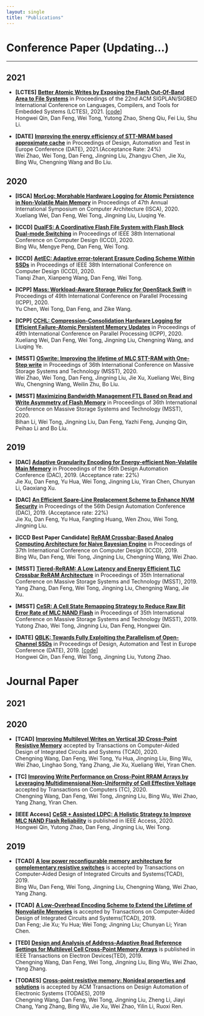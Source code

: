 ```yaml
---
layout: single
title: "Publications"
---
```


# Conference Paper (Updating...)

---
## **2021**
- **[LCTES]** **[Better Atomic Writes by Exposing the Flash Out-Of-Band Area to File Systems](https://dl.acm.org/doi/abs/10.1145/3461648.3463843)** in Proceedings of the 22nd ACM SIGPLAN/SIGBED International Conference on Languages, Compilers, and Tools for Embedded Systems (LCTES), 2021. [[code](https://github.com/WNLO-DSAL/NBStack)]
  <br/>Hongwei Qin, Dan Feng, Wei Tong, Yutong Zhao, Sheng Qiu, Fei Liu, Shu Li.

- **[DATE]** **[Improving the energy efficiency of STT-MRAM based approximate cache](http://thiszw.top/paper/appcache.pdf)** in Proceedings of Design, Automation and Test in Europe Conference (DATE), 2021.(Acceptance Rate: 24%)
  <br/>Wei Zhao, Wei Tong, Dan Feng, Jingning Liu, Zhangyu Chen, Jie Xu, Bing Wu, Chengning Wang and Bo Liu.

## **2020**
- **[ISCA]** **[MorLog: Morphable Hardware Logging for Atomic Persistence in Non-Volatile Main Memory](https://conferences.computer.org/isca/pdfs/ISCA2020-4QlDegUf3fKiwUXfV0KdCm/466100a610/466100a610.pdf)** in Proceedings of 47th Annual International Symposium on Computer Architecture (ISCA), 2020.
  <br/>Xueliang Wei, Dan Feng, Wei Tong, Jingning Liu, Liuqing Ye.

- **[ICCD]** **[DualFS: A Coordinative Flash File System with Flash Block Dual-mode Switching](https://ieeexplore.ieee.org/abstract/document/9283510/)** in Proceedings of IEEE 38th International Conference on Computer Design (ICCD), 2020.
<br/>Bing Wu, Mengye Peng, Dan Feng, Wei Tong.

- **[ICCD]** **[AetEC: Adaptive error-tolerant Erasure Coding Scheme Within SSDs](https://ieeexplore.ieee.org/abstract/document/9283577/)** in Proceedings of IEEE 38th International Conference on Computer Design (ICCD), 2020.
<br/>Tianqi Zhan, Xianpeng Wang, Dan Feng, Wei Tong.

- **[ICPP]** **[Mass: Workload-Aware Storage Policy for OpenStack Swift](https://dl.acm.org/doi/abs/10.1145/3404397.3404427)** in Proceedings of 49th International Conference on Parallel Processing (ICPP), 2020.
<br/>Yu Chen, Wei Tong, Dan Feng, and Zike Wang.

- **[ICPP]** **[CCHL: Compression-Consolidation Hardware Logging for Efficient Failure-Atomic Persistent Memory Updates](https://dl.acm.org/doi/abs/10.1145/3404397.3404461)** in Proceedings of 49th International Conference on Parallel Processing (ICPP), 2020.
<br/>Xueliang Wei, Dan Feng, Wei Tong, Jingning Liu, Chengning Wang, and Liuqing Ye.

- **[MSST]** **[OSwrite: Improving the lifetime of MLC STT-RAM with One-Step write](https://storageconference.us/2020/Papers/17.OSWrite.pdf)** in Proceedings of 36th International Conference on Massive Storage Systems and Technology (MSST), 2020.
<br/>Wei Zhao, Wei Tong, Dan Feng, Jingning Liu, Jie Xu, Xueliang Wei, Bing Wu, Chengning Wang, Weilin Zhu, Bo Liu.

- **[MSST]** **[Maximizing Bandwidth Management FTL Based on Read and Write Asymmetry of Flash Memory](https://storageconference.us/2020/Papers/13.MaximizingBandwidth.pdf)** in Proceedings of 36th International Conference on Massive Storage Systems and Technology (MSST), 2020.
<br/>Bihan Li, Wei Tong, Jingning Liu, Dan Feng, Yazhi Feng, Junqing Qin, Peihao Li and Bo Liu.

## **2019**
- **[DAC]** **[Adaptive Granularity Encoding for Energy-efficient Non-Volatile Main Memory](https://csyhua.github.io/csyhua/hua-dac2019-coding.pdf)** in Proceedings of the 56th Design Automation Conference (DAC), 2019. (Acceptance rate: 22%)
<br/>Jie Xu, Dan Feng, Yu Hua, Wei Tong, Jingning Liu, Yiran Chen, Chunyan Li, Gaoxiang Xu.

- **[DAC]** **[An Efficient Spare-Line Replacement Scheme to Enhance NVM Security](https://csyhua.github.io/csyhua/hua-dac2019-security.pdf)** in Proceedings of the 56th Design Automation Conference (DAC), 2019. (Acceptance rate: 22%)
<br/>Jie Xu, Dan Feng, Yu Hua, Fangting Huang, Wen Zhou, Wei Tong, Jingning Liu.

- **[ICCD Best Paper Candidate]** **[ReRAM Crossbar-Based Analog Computing Architecture for Naive Bayesian Engine](https://ieeexplore.ieee.org/abstract/document/8988629/)** in Proceedings of 37th International Conference on Computer Design (ICCD), 2019.
<br/>Bing Wu, Dan Feng, Wei Tong, Jingning Liu, Chengning Wang, Wei Zhao.

- **[MSST]** **[Tiered-ReRAM: A Low Latency and Energy Efficient TLC Crossbar ReRAM Architecture](https://storageconference.us/2019/Research/Tiered-ReRAM.pdf)** in Proceedings of 35th International Conference on Massive Storage Systems and Technology (MSST), 2019.
<br/>Yang Zhang, Dan Feng, Wei Tong, Jingning Liu, Chengning Wang, Jie Xu.

- **[MSST]** **[CeSR: A Cell State Remapping Strategy to Reduce Raw Bit Error Rate of MLC NAND Flash](https://storageconference.us/2019/Research/CeSR.pdf)** in Proceedings of 35th International Conference on Massive Storage Systems and Technology (MSST), 2019.
<br/>Yutong Zhao, Wei Tong, Jingning Liu, Dan Feng, Hongwei Qin.

- **[DATE]** **[QBLK: Towards Fully Exploiting the Parallelism of Open-Channel SSDs](https://ieeexplore.ieee.org/stamp/stamp.jsp?tp=&arnumber=8715049)** in Proceedings of Design, Automation and Test in Europe Conference (DATE), 2019. [[code](https://github.com/WNLO-DSAL/QBLK)]
  <br/>Hongwei Qin, Dan Feng, Wei Tong, Jingning Liu, Yutong Zhao.

# Journal Paper

## **2021**

## **2020**
- **[TCAD]** **[Improving Multilevel Writes on Vertical 3D Cross-Point Resistive Memory](https://dl.acm.org/doi/abs/10.1145/3404397.3404461)** accepted by Transactions on Computer-Aided Design of Integrated Circuits and Systems (TCAD), 2020.
<br/>Chengning Wang, Dan Feng, Wei Tong, Yu Hua, Jingning Liu, Bing Wu, Wei Zhao, Linghao Song, Yang Zhang, Jie Xu, Xueliang Wei, Yiran Chen.

- **[TC]** **[Improving Write Performance on Cross-Point RRAM Arrays by Leveraging Multidimensional Non-Uniformity of Cell Effective Voltage](https://dl.acm.org/doi/abs/10.1145/3404397.3404461)** accepted by Transactions on Computers (TC), 2020.
<br/>Chengning Wang, Dan Feng, Wei Tong, Jingning Liu, Bing Wu, Wei Zhao, Yang Zhang, Yiran Chen.


- **[IEEE Access]** **[CeSR + Assisted LDPC: A Holistic Strategy to Improve MLC NAND Flash Reliability](https://ieeexplore.ieee.org/abstract/document/9055021)** is published in IEEE Access, 2020.
<br/>Hongwei Qin, Yutong Zhao, Dan Feng, Jingning Liu, Wei Tong.


## **2019**


- **[TCAD]** **[A low power reconfigurable memory architecture for complementary resistive switches]()** is accepted by Transactions on Computer-Aided Design of Integrated Circuits and Systems(TCAD), 2019.
<br/>Bing Wu, Dan Feng, Wei Tong, Jingning Liu, Chengning Wang, Wei Zhao, Yang Zhang.

- **[TCAD]** **[A Low-Overhead Encoding Scheme to Extend the Lifetime of Nonvolatile Memories](https://ieeexplore.ieee.org/stamp/stamp.jsp?tp=&arnumber=8941096)** is accepted by Transactions on Computer-Aided Design of Integrated Circuits and Systems(TCAD), 2019.
<br/>Dan Feng; Jie Xu; Yu Hua; Wei Tong; Jingning Liu; Chunyan Li; Yiran Chen.

- **[TED]** **[Design and Analysis of Address-Adaptive Read Reference Settings for Multilevel Cell Cross-Point Memory Arrays]()** is published in IEEE Transactions on Electron Devices(TED), 2019.
<br/>Chengning Wang, Dan Feng, Wei Tong, Jingning Liu, Bing Wu, Wei Zhao, Yang Zhang.

- **[TODAES]** **[Cross-point resistive memory: Nonideal properties and solutions]()** is accepted by ACM Transactions on Design Automation of Electronic Systems (TODAES), 2019
<br/>Chengning Wang, Dan Feng, Wei Tong, Jingning Liu, Zheng Li, Jiayi Chang, Yang Zhang, Bing Wu, Jie Xu, Wei Zhao, Yilin Li, Ruoxi Ren.


